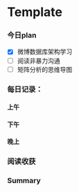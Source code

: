 # Template 

### 今日plan

- [x] 微博数据库架构学习
- [ ] 阅读非暴力沟通
- [ ] 矩阵分析的思维导图

### 每日记录：

#### 上午



#### 下午



#### 晚上



### 阅读收获



### Summary